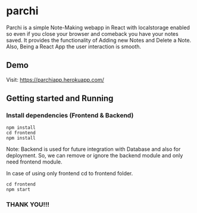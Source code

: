 # parchi
Parchi is a simple Note-Making webapp in React with localstorage enabled so even if you close your browser and comeback you have your notes saved.
It provides the functionality of Adding new Notes and Delete a Note. Also, Being a React App the user interaction is smooth.

## Demo
Visit: https://parchiapp.herokuapp.com/

## Getting started and Running
### Install dependencies (Frontend & Backend)
```
npm install
cd frontend
npm install
```
Note: Backend is used for future integration with Database and also for deployment. So, we can remove or ignore the backend module and only need frontend module.

In case of using only frontend cd to frontend folder.
```
cd frontend
npm start
```
### THANK YOU!!!

